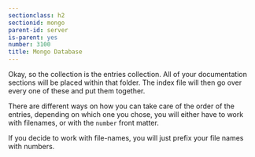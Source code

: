 ```yaml
---
sectionclass: h2
sectionid: mongo
parent-id: server
is-parent: yes
number: 3100
title: Mongo Database
---
```


Okay, so the collection is the entries collection. All of your documentation sections will be placed within that folder.
The index file will then go over every one of these and put them together.

There are different ways on how you can take care of the order of the entries, depending on which one you chose, you will either have to work with filenames, or with the `number` front matter.

If you decide to work with file-names, you will just prefix your file names with numbers.
